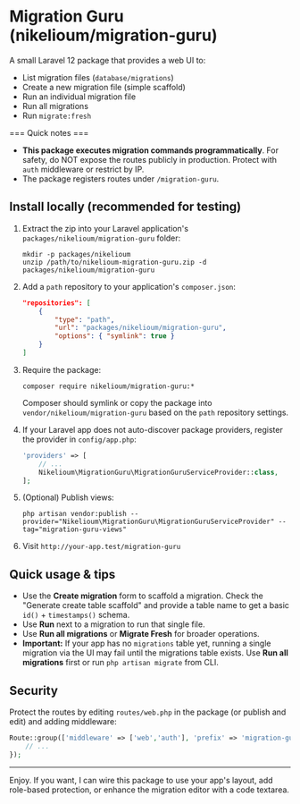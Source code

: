 # Migration Guru (nikelioum/migration-guru)

A small Laravel 12 package that provides a web UI to:
- List migration files (`database/migrations`)
- Create a new migration file (simple scaffold)
- Run an individual migration file
- Run all migrations
- Run `migrate:fresh`

=== Quick notes ===
- **This package executes migration commands programmatically**. For safety, do NOT expose the routes publicly in production. Protect with `auth` middleware or restrict by IP.
- The package registers routes under `/migration-guru`.

## Install locally (recommended for testing)

1. Extract the zip into your Laravel application's `packages/nikelioum/migration-guru` folder:
   ```
   mkdir -p packages/nikelioum
   unzip /path/to/nikelioum-migration-guru.zip -d packages/nikelioum/migration-guru
   ```

2. Add a `path` repository to your application's `composer.json`:
   ```json
   "repositories": [
       {
           "type": "path",
           "url": "packages/nikelioum/migration-guru",
           "options": { "symlink": true }
       }
   ]
   ```

3. Require the package:
   ```
   composer require nikelioum/migration-guru:*
   ```

   Composer should symlink or copy the package into `vendor/nikelioum/migration-guru` based on the `path` repository settings.

4. If your Laravel app does not auto-discover package providers, register the provider in `config/app.php`:
   ```php
   'providers' => [
       // ...
       Nikelioum\MigrationGuru\MigrationGuruServiceProvider::class,
   ];
   ```

5. (Optional) Publish views:
   ```
   php artisan vendor:publish --provider="Nikelioum\MigrationGuru\MigrationGuruServiceProvider" --tag="migration-guru-views"
   ```

6. Visit `http://your-app.test/migration-guru`

## Quick usage & tips
- Use the **Create migration** form to scaffold a migration. Check the "Generate create table scaffold" and provide a table name to get a basic `id()` + `timestamps()` schema.
- Use **Run** next to a migration to run that single file.
- Use **Run all migrations** or **Migrate Fresh** for broader operations.
- **Important:** If your app has no `migrations` table yet, running a single migration via the UI may fail until the migrations table exists. Use **Run all migrations** first or run `php artisan migrate` from CLI.

## Security
Protect the routes by editing `routes/web.php` in the package (or publish and edit) and adding middleware:
```php
Route::group(['middleware' => ['web','auth'], 'prefix' => 'migration-guru'], function () {
    // ...
});
```

---

Enjoy. If you want, I can wire this package to use your app's layout, add role-based protection, or enhance the migration editor with a code textarea.
